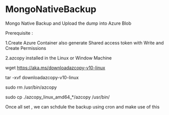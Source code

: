 # MongoNativeBackup

Mongo Native Backup and Upload the dump into Azure Blob

Prerequisite :

1.Create Azure Container also generate Shared access token with Write and Create Permissions 

2.azcopy installed in the Linux or Window Machine

wget https://aka.ms/downloadazcopy-v10-linux

tar -xvf downloadazcopy-v10-linux

sudo rm /usr/bin/azcopy

sudo cp ./azcopy_linux_amd64_*/azcopy /usr/bin/

Once all set , we can schdule the backup using cron and make use of this 
